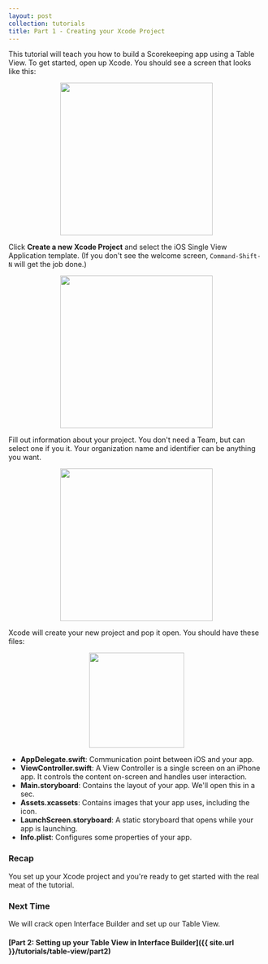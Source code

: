 ```yaml
---
layout: post
collection: tutorials
title: Part 1 - Creating your Xcode Project
---
```


This tutorial will teach you how to build a Scorekeeping app using a Table View. To get started, open up Xcode. You should see a screen that looks like this: 

<p align="center"> <img src="{{ site.url }}/assets/table-view/P1/screenshot1.png" height="300px" align="center"> </p>

Click **Create a new Xcode Project** and select the iOS Single View Application template. 
(If you don't see the welcome screen, `Command-Shift-N` will get the job done.)

<p align="center"> <img src="{{ site.url }}/assets/table-view/P1/screenshot2.png" height="300px" align="center"> </p>

Fill out information about your project. You don't need a Team, but can select one if you it. Your organization name and identifier can be anything you want.

<p align="center"> <img src="{{ site.url }}/assets/table-view/P1/screenshot3.png" height="300px" align="center"> </p>

Xcode will create your new project and pop it open. You should have these files:

<p align="center"> <img src="{{ site.url }}/assets/table-view/P1/screenshot4.png" height="187px" align="center"> </p>

- **AppDelegate.swift**: Communication point between iOS and your app.
- **ViewController.swift**: A View Controller is a single screen on an iPhone app. It controls the content on-screen and handles user interaction.
- **Main.storyboard**: Contains the layout of your app. We'll open this in a sec.
- **Assets.xcassets**: Contains images that your app uses, including the icon.
- **LaunchScreen.storyboard**: A static storyboard that opens while your app is launching.
- **Info.plist**: Configures some properties of your app.

### Recap

You set up your Xcode project and you're ready to get started with the real meat of the tutorial.

### Next Time

We will crack open Interface Builder and set up our Table View.

#### [Part 2: Setting up your Table View in Interface Builder]({{ site.url }}/tutorials/table-view/part2)
